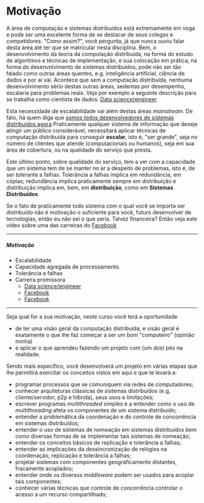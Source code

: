 # Motivação

A área de computação e sistemas distribuídos está extremamente em voga e pode ser uma excelente forma de se destacar de seus colegas e competidores.
"Como assim?", você pergunta, já que nunca ouviu falar desta área até ter que se matricular nesta disciplina.
Bem, o desenvolvimento da teoria da computação distribuída, na forma do estudo de algoritmos e técnicas de implementação, e sua colocação em prática, na forma do desenvolvimento de sistemas distribuídos, pode não ser tão falado como outras áreas quentes, e.g. inteligência artificial, ciência de dados e por aí vai.
Acontece que sem a computação distribuída, nenhuma desenvolvimento sério destas outras áreas, sedentas por desempenho, escalaria para problemas reais. Veja por exemplo a seguinte descrição para se trabalha como cientista de dados: [Data science/engineer](https://www.quora.com/What-skills-are-expected-from-a-data-engineer-not-a-data-scientist)

Esta necessidade de escalabilidade vai além destas áreas *mainstream*. 
De fato, há quem diga que [somos todos desenvolvedores de sistemas distribuídos agora](https://devclass.com/2019/08/16/pivotal-cto-kubernetes-means-were-all-distributed-systems-programmers-now/)
Praticamente qualquer sistema de informação que deseje atingir um público considerável, necessitará aplicar técnicas de computação distribuída para conseguir **escalar**, isto é, "ser grande", seja no número de clientes que atende (computacionais ou humanos), seja em sua área de cobertura, ou na qualidade do serviço que presta.

Este último ponto, sobre qualidade do serviço, tem a ver com a capacidade que um sistema tem de se manter no ar a despeito de problemas, isto é, de ser tolerante a falhas. 
Tolerância a falhas implica em redundância, em cópias; redundância implica praticamente sempre em distribuição e distribuição implica em, bem, em **distribuição**, como em **Sistemas Distribuídos**.


Se o fato de praticamente todo sistema com o qual você se importa ser distribuído não é motivação o suficiente para você, futuro desenvolver de tecnologias, então eu não sei o que seria.
Talvez financeira? Então veja este vídeo sobre uma das carreiras do [Facebook](https://www.facebook.com/facebookcareers/videos/1747855735501113/)

---
##### Motivação

* Escalabilidade
* Capacidade agregada de processamento.
* Tolerância a falhas
* Carreira promissora
  * [Data science/engineer](https://www.quora.com/What-skills-are-expected-from-a-data-engineer-not-a-data-scientist)
  * [Facebook](https://www.facebook.com/facebookcareers/videos/1747855735501113/)
  * [Facebook](https://www.facebook.com/facebookcareers/videos/1747855735501113/)

---

Seja qual for a sua motivação, neste curso você terá a oportunidade
* de ter uma visão geral da computação distribuída, e visão geral é exatamente o que lhe faz começar a ser um bom "computeiro" (opinião minha)
* e aplicar o que aprendeu fazendo um projeto com (um dos) pés na realidade.

Sendo mais específico, você desenvolverá um projeto em várias etapas que lhe permitirá exercitar os conceitos vistos em aqui e que te levará a:
* programar processos que se comuniquem via redes de computadores;
* conhecer arquiteturas clássicas de sistemas distribuídos (e.g, cliente/servidor, p2p e híbrida), seus usos e limitações;
* escrever programas *multithreaded* simples e a entender como o uso de *multithreading* afeta os componentes de um sistema distribuído;
* entender a problemática da coordenação e do controle de concorrência em sistemas distribuídos;
* entender o uso de sistemas de nomeação em sistemas distribuídos bem como diversas formas de se implementar tais sistemas de nomeação;
* entender os conceitos básicos de replicação e tolerância a falhas;
* entender as implicações da dessincronização de relógios na coordenação, replicação e tolerância a falhas;
* projetar sistemas com componentes geograficamente distantes, fracamente acoplados;
* entender onde os diversos *middleware* podem ser usados para acoplar tais componentes;
* conhecer várias técnicas que controle de concorrência controlar o acesso a um recurso compartilhado;